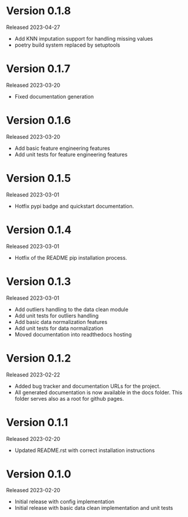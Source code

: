# Version 0.1.8

Released 2023-04-27

-   Add KNN imputation support for handling missing values
-   poetry build system replaced by setuptools

# Version 0.1.7

Released 2023-03-20

-   Fixed documentation generation

# Version 0.1.6

Released 2023-03-20

-   Add basic feature engineering features
-   Add unit tests for feature engineering features

# Version 0.1.5

Released 2023-03-01

-   Hotfix pypi badge and quickstart documentation.


# Version 0.1.4

Released 2023-03-01

-   Hotfix of the README pip installation process.

# Version 0.1.3

Released 2023-03-01

-   Add outliers handling to the data clean module
-   Add unit tests for outliers handling
-   Add basic data normalization features
-   Add unit tests for data normalization
-   Moved documentation into readthedocs hosting

# Version 0.1.2

Released 2023-02-22

-   Added bug tracker and documentation URLs for the project.
-   All generated documentation is now available in the docs folder.
    This folder serves also as a root for github pages.

# Version 0.1.1

Released 2023-02-20

-   Updated README.rst with correct installation instructions

# Version 0.1.0

Released 2023-02-20

-   Initial release with config implementation
-   Initial release with basic data clean implementation and unit tests
